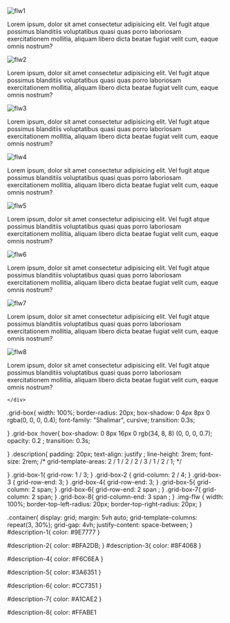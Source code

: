 <!DOCTYPE html>
<html lang="en">
<head>
    <meta charset="UTF-8">
    <meta http-equiv="X-UA-Compatible" content="IE=edge">
    <meta name="viewport" content="width=device-width, initial-scale=1.0">
    <title>gridFotoGaleria1</title>
    <link rel="stylesheet" href="gridFotoGaleria.css">
    <link rel="preconnect" href="https://fonts.googleapis.com"> 
    <link rel="preconnect" href="https://fonts.gstatic.com" crossorigin> 
    <link href="https://fonts.googleapis.com/css2?family=Shalimar&display=swap" rel="stylesheet">
</head>
<body>
    <div class="container">
        <div class="grid-box grid-box-1">
            <img class="img-flw" src="gImages/flw1.jpg" alt="flw1"><p class="description" id="description-1">Lorem ipsum, dolor sit amet consectetur adipisicing elit. Vel fugit atque possimus blanditiis voluptatibus quasi quas porro laboriosam exercitationem mollitia, aliquam libero dicta beatae fugiat velit cum, eaque omnis nostrum?</p></div>
        <div class="grid-box grid-box-2">
            <img class="img-flw" src="gImages/flw2.jpeg" alt="flw2"><p class="description" id="description-2">Lorem ipsum, dolor sit amet consectetur adipisicing elit. Vel fugit atque possimus blanditiis voluptatibus quasi quas porro laboriosam exercitationem mollitia, aliquam libero dicta beatae fugiat velit cum, eaque omnis nostrum?</p></div>
        <div class="grid-box grid-box-3">
            <img class="img-flw" src="gImages/flw3.jpeg" alt="flw3"><p class="description" id="description-3">Lorem ipsum, dolor sit amet consectetur adipisicing elit. Vel fugit atque possimus blanditiis voluptatibus quasi quas porro laboriosam exercitationem mollitia, aliquam libero dicta beatae fugiat velit cum, eaque omnis nostrum?</p></div>
        <div class="grid-box grid-box-4">
            <img class="img-flw" src="gImages/flw4.jpeg" alt="flw4"><p class="description" id="description-4">Lorem ipsum, dolor sit amet consectetur adipisicing elit. Vel fugit atque possimus blanditiis voluptatibus quasi quas porro laboriosam exercitationem mollitia, aliquam libero dicta beatae fugiat velit cum, eaque omnis nostrum?</p></div>
        <div class="grid-box grid-box-5">
            <img class="img-flw"src="gImages/flw5.jpeg" alt="flw5"><p class="description" id="description-5">Lorem ipsum, dolor sit amet consectetur adipisicing elit. Vel fugit atque possimus blanditiis voluptatibus quasi quas porro laboriosam exercitationem mollitia, aliquam libero dicta beatae fugiat velit cum, eaque omnis nostrum?</p></div>
        <div class="grid-box grid-box-6">
            <img class="img-flw" src="gImages/flw6.jpeg" alt="flw6"><p class="description" id="description-6">Lorem ipsum, dolor sit amet consectetur adipisicing elit. Vel fugit atque possimus blanditiis voluptatibus quasi quas porro laboriosam exercitationem mollitia, aliquam libero dicta beatae fugiat velit cum, eaque omnis nostrum?</p></div>
        <div class="grid-box grid-box-7">
            <img class="img-flw" src="gImages/flw7.jpeg" alt="flw7"><p class="description" id="description-7">Lorem ipsum, dolor sit amet consectetur adipisicing elit. Vel fugit atque possimus blanditiis voluptatibus quasi quas porro laboriosam exercitationem mollitia, aliquam libero dicta beatae fugiat velit cum, eaque omnis nostrum?</p></div>
        <div class="grid-box grid-box-8">
            <img class="img-flw"src="gImages/flw8.jpeg" alt="flw8"><p class="description" id="description-8">Lorem ipsum, dolor sit amet consectetur adipisicing elit. Vel fugit atque possimus blanditiis voluptatibus quasi quas porro laboriosam exercitationem mollitia, aliquam libero dicta beatae fugiat velit cum, eaque omnis nostrum?</p></div>

    </div>
    
    
</body>
</html>
.grid-box{
    width: 100%;
    border-radius: 20px;
    box-shadow: 0 4px 8px 0 rgba(0, 0, 0, 0.4);
    font-family: "Shalimar", cursive;
    transition: 0.3s;

}
.grid-box :hover{
    box-shadow: 0 8px 16px 0 rgb(34, 8, 8) (0, 0, 0, 0.7);
    opacity: 0.2 ;
    transition: 0.3s;

}
.description{
    padding: 20px;
    text-align: justify ;
    line-height: 3rem;
    font-size: 2rem;
    /* grid-template-areas: 2 / 1 / 2 / 2 / 3 / 1 / 2 / 1; */

}
.grid-box-1{
    grid-row: 1 / 3;
}
.grid-box-2 {
    grid-column: 2 / 4;
}
.grid-box-3 {
    grid-row-end: 3;
}
.grid-box-4{
    grid-row-end: 3;
}
.grid-box-5{
    grid-column: 2 span;
}
.grid-box-6{
    grid-row-end: 2 span ;
}
.grid-box-7{
    grid-column: 2 span;
}
.grid-box-8{
    grid-column-end: 3 span ;
}
.img-flw {
    width: 100%;
    border-top-left-radius: 20px;
    border-top-right-radius: 20px;
}

.container{
    display: grid;
    margin: 5vh auto;
    grid-template-columns: repeat(3, 30%);
    grid-gap: 4vh;
    justify-content: space-between;
}
#description-1{
    color: #9E7777
}

#description-2{
    color: #BFA2DB;
}
#description-3{
    color: #8F4068
}

#description-4{
    color: #F6C6EA
}

#description-5{
    color: #3A6351
}

#description-6{
    color: #CC7351
}

#description-7{
    color: #A1CAE2
}

#description-8{
    color: #FFABE1

